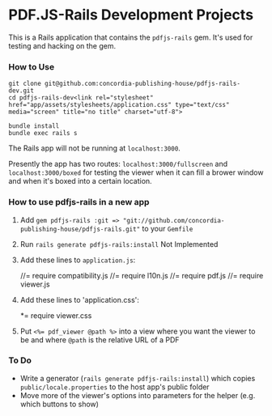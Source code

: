 # PDF.JS-Rails Development Projects

This is a Rails application that contains the `pdfjs-rails` gem. It's used for testing and hacking on the gem.



### How to Use

    git clone git@github.com:concordia-publishing-house/pdfjs-rails-dev.git
    cd pdfjs-rails-dev<link rel="stylesheet" href="app/assets/stylesheets/application.css" type="text/css" media="screen" title="no title" charset="utf-8">
    
    bundle install
    bundle exec rails s

The Rails app will not be running at `localhost:3000`.

Presently the app has two routes: `localhost:3000/fullscreen` and `localhost:3000/boxed` for testing the viewer when it can fill a brower window and when it's boxed into a certain location.



### How to use pdfjs-rails in a new app

1. Add `gem pdfjs-rails :git => "git://github.com/concordia-publishing-house/pdfjs-rails.git"` to your `Gemfile`
2. Run `rails generate pdfjs-rails:install` <span class="background-color: red; display: inline-block; border-radius: 2px; color: white;">Not Implemented</span>
3. Add these lines to `application.js`:

    //= require compatibility.js
    //= require l10n.js
    //= require pdf.js
    //= require viewer.js

4. Add these lines to 'application.css':

    *= require viewer.css

5. Put `<%= pdf_viewer @path %>` into a view where you want the viewer to be and where `@path` is the relative URL of a PDF



### To Do

 - Write a generator (`rails generate pdfjs-rails:install`) which copies `public/locale.properties` to the host app's public folder
 - Move more of the viewer's options into parameters for the helper (e.g. which buttons to show)
